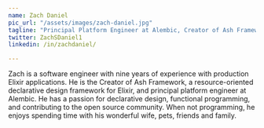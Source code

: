 ```yaml
---
name: Zach Daniel
pic_url: "/assets/images/zach-daniel.jpg"
tagline: "Principal Platform Engineer at Alembic, Creator of Ash Framework"
twitter: ZachSDaniel1
linkedin: /in/zachdaniel/

---
```

Zach is a software engineer with nine years of experience with production Elixir applications. He is the Creator of Ash Framework, a resource-oriented declarative design framework for Elixir, and principal platform engineer at Alembic. He has a passion for declarative design, functional programming, and contributing to the open source community. When not programming, he enjoys spending time with his wonderful wife, pets, friends and family.